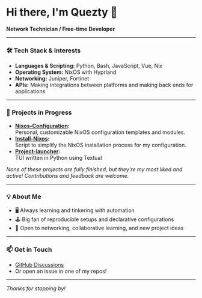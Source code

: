 # Hi there, I'm Quezty 👋

**Network Technician / Free-time Developer**

---

### 🛠️ Tech Stack & Interests

- **Languages & Scripting:** Python, Bash, JavaScript, Vue, Nix
- **Operating System:** NixOS with Hyprland
- **Networking:** Juniper, Fortinet
- **APIs:** Making integrations between platforms and making back ends for applications

---

### 🚧 Projects in Progress

- **[Nixos-Configuration](https://github.com/Quezty/Nixos-Configuration):**  
  Personal, customizable NixOS configuration templates and modules.
- **[Install-Nixos](https://github.com/Quezty/Install-Nixos):**  
  Script to simplify the NixOS installation process for my configuration.
- **[Project-launcher](https://github.com/Quezty/Project-launcher):**  
  TUI written in Python using Textual


*None of these projects are fully finished, but they're my most liked and active! Contributions and feedback are welcome.*

---

### 💡 About Me

- 🖥️ Always learning and tinkering with automation
- 🕹️ Big fan of reproducible setups and declarative configurations
- 🤝 Open to networking, collaborative learning, and new project ideas

---

### 📫 Get in Touch

- [GitHub Discussions](https://github.com/Quezty)
- Or open an issue in one of my repos!

---

_Thanks for stopping by!_
